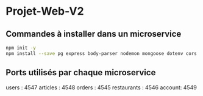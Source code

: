 # Projet-Web-V2

## Commandes à installer dans un microservice
```bash
npm init -y
npm install --save pg express body-parser nodemon mongoose dotenv cors
```

## Ports utilisés par chaque microservice
users : 4547 
articles : 4548
orders : 4545
restaurants : 4546
account: 4549